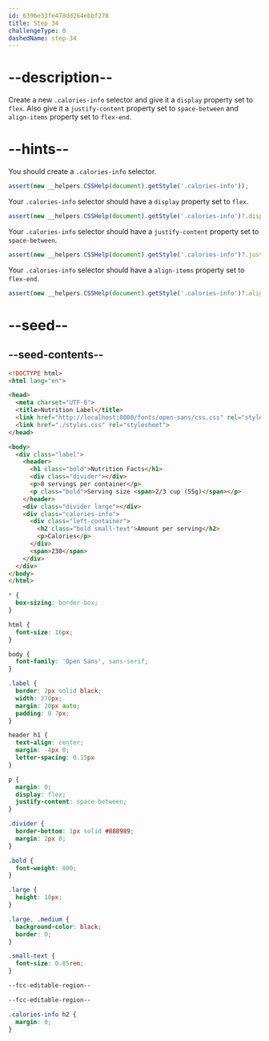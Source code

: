```yaml
---
id: 6396e33fe478dd264ebbf278
title: Step 34
challengeType: 0
dashedName: step-34
---
```


# --description--

Create a new `.calories-info` selector and give it a `display` property set to `flex`. Also give it a `justify-content` property set to `space-between` and `align-items` property set to `flex-end`.

# --hints--

You should create a `.calories-info` selector.

```js
assert(new __helpers.CSSHelp(document).getStyle('.calories-info'));
```

Your `.calories-info` selector should have a `display` property set to `flex`.

```js
assert(new __helpers.CSSHelp(document).getStyle('.calories-info')?.display === 'flex');
```

Your `.calories-info` selector should have a `justify-content` property set to `space-between`.

```js
assert(new __helpers.CSSHelp(document).getStyle('.calories-info')?.justifyContent === 'space-between');
```

Your `.calories-info` selector should have a `align-items` property set to `flex-end`.

```js
assert(new __helpers.CSSHelp(document).getStyle('.calories-info')?.alignItems === 'flex-end');
```

# --seed--

## --seed-contents--

```html
<!DOCTYPE html>
<html lang="en">

<head>
  <meta charset="UTF-8">
  <title>Nutrition Label</title>
  <link href="http://localhost:8000/fonts/open-sans/css.css" rel="stylesheet">
  <link href="./styles.css" rel="stylesheet">
</head>

<body>
  <div class="label">
    <header>
      <h1 class="bold">Nutrition Facts</h1>
      <div class="divider"></div>
      <p>8 servings per container</p>
      <p class="bold">Serving size <span>2/3 cup (55g)</span></p>
    </header>
    <div class="divider large"></div>
    <div class="calories-info">
      <div class="left-container">
        <h2 class="bold small-text">Amount per serving</h2>
        <p>Calories</p>
      </div>
      <span>230</span>
    </div>
  </div>
</body>
</html>
```

```css
* {
  box-sizing: border-box;
}

html {
  font-size: 16px;
}

body {
  font-family: 'Open Sans', sans-serif;
}

.label {
  border: 2px solid black;
  width: 270px;
  margin: 20px auto;
  padding: 0 7px;
}

header h1 {
  text-align: center;
  margin: -4px 0;
  letter-spacing: 0.15px
}

p {
  margin: 0;
  display: flex;
  justify-content: space-between;
}

.divider {
  border-bottom: 1px solid #888989;
  margin: 2px 0;
}

.bold {
  font-weight: 800;
}

.large {
  height: 10px;
}

.large, .medium {
  background-color: black;
  border: 0;
}

.small-text {
  font-size: 0.85rem;
}

--fcc-editable-region--

--fcc-editable-region--

.calories-info h2 {
  margin: 0;
}
```

